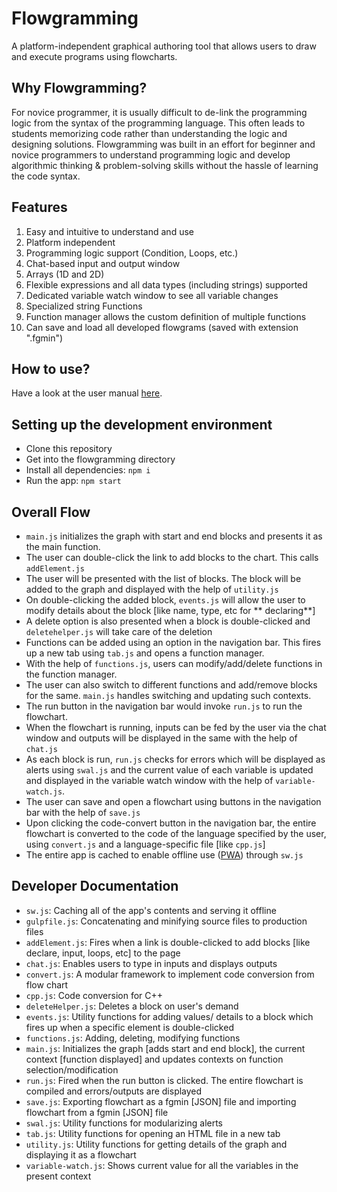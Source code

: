 # Flowgramming

A platform-independent graphical authoring tool that allows users to draw and execute programs using flowcharts.

## Why Flowgramming?

For novice programmer, it is usually difficult to de-link the programming logic from the syntax of the programming language. This often leads to students memorizing code rather than understanding the logic and designing solutions. Flowgramming was built in an effort for beginner and novice programmers to understand programming logic and develop algorithmic thinking & problem-solving skills without the hassle of learning the code syntax.

## Features

1. Easy and intuitive to understand and use
2. Platform independent
3. Programming logic support (Condition, Loops, etc.)
4. Chat-based input and output window
5. Arrays (1D and 2D)
6. Flexible expressions and all data types (including strings) supported
7. Dedicated variable watch window to see all variable changes
8. Specialized string Functions
9. Function manager allows the custom definition of multiple functions
10. Can save and load all developed flowgrams (saved with extension ".fgmin")

## How to use?

Have a look at the user manual [here](https://flowgrammers-org.github.io/flowgramming-manual/).

## Setting up the development environment

-   Clone this repository
-   Get into the flowgramming directory
-   Install all dependencies: `npm i`
-   Run the app: `npm start`

## Overall Flow

-   `main.js` initializes the graph with start and end blocks and presents it as the main function.
-   The user can double-click the link to add blocks to the chart. This calls `addElement.js`
-   The user will be presented with the list of blocks. The block will be added to the graph and displayed with the help of `utility.js`
-   On double-clicking the added block, `events.js` will allow the user to modify details about the block [like name, type, etc for ** declaring**]
-   A delete option is also presented when a block is double-clicked and `deletehelper.js` will take care of the deletion
-   Functions can be added using an option in the navigation bar. This fires up a new tab using `tab.js` and opens a function manager.
-   With the help of `functions.js`, users can modify/add/delete functions in the function manager.
-   The user can also switch to different functions and add/remove blocks for the same. `main.js` handles switching and updating such contexts.
-   The run button in the navigation bar would invoke `run.js` to run the flowchart.
-   When the flowchart is running, inputs can be fed by the user via the chat window and outputs will be displayed in the same with the help of `chat.js`
-   As each block is run, `run.js` checks for errors which will be displayed as alerts using `swal.js` and the current value of each variable is updated and displayed in the variable watch window with the help of `variable-watch.js`.
-   The user can save and open a flowchart using buttons in the navigation bar with the help of `save.js`
-   Upon clicking the code-convert button in the navigation bar, the entire flowchart is converted to the code of the language specified by the user, using `convert.js` and a language-specific file [like `cpp.js`]
-   The entire app is cached to enable offline use ([PWA](http://web.dev/progressive-web-apps/)) through `sw.js`

## Developer Documentation

-   `sw.js`: Caching all of the app's contents and serving it offline
-   `gulpfile.js`: Concatenating and minifying source files to production files
-   `addElement.js`: Fires when a link is double-clicked to add blocks [like declare, input, loops, etc] to the page
-   `chat.js`: Enables users to type in inputs and displays outputs
-   `convert.js`: A modular framework to implement code conversion from flow chart
-   `cpp.js`: Code conversion for C++
-   `deleteHelper.js`: Deletes a block on user's demand
-   `events.js`: Utility functions for adding values/ details to a block which fires up when a specific element is double-clicked
-   `functions.js`: Adding, deleting, modifying functions
-   `main.js`: Initializes the graph [adds start and end block], the current context [function displayed] and updates contexts on function selection/modification
-   `run.js`: Fired when the run button is clicked. The entire flowchart is compiled and errors/outputs are displayed
-   `save.js`: Exporting flowchart as a fgmin [JSON] file and importing flowchart from a fgmin [JSON] file
-   `swal.js`: Utility functions for modularizing alerts
-   `tab.js`: Utility functions for opening an HTML file in a new tab
-   `utility.js`: Utility functions for getting details of the graph and displaying it as a flowchart
-   `variable-watch.js`: Shows current value for all the variables in the present context
